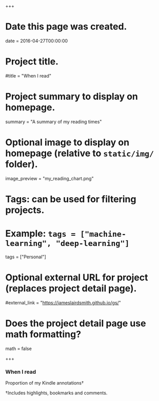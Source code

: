 +++
# Date this page was created.
date = 2016-04-27T00:00:00

# Project title.
#title = "When I read"

# Project summary to display on homepage.
summary = "A summary of my reading times"

# Optional image to display on homepage (relative to `static/img/` folder).
image_preview = "my_reading_chart.png"

# Tags: can be used for filtering projects.
# Example: `tags = ["machine-learning", "deep-learning"]`
tags = ["Personal"]

# Optional external URL for project (replaces project detail page).
#external_link = "https://jameslairdsmith.github.io/gs/"

# Does the project detail page use math formatting?
math = false

+++
<html>
<head>
  <title>Embedding Vega-Lite</title>
  <script src="https://d3js.org/d3.v5.js"></script>
  <script src="https://cdn.jsdelivr.net/npm/vega@5"></script>
  <script src="https://cdn.jsdelivr.net/npm/vega-lite@4"></script>
  <script src="https://cdn.jsdelivr.net/npm/vega-embed@6"></script>
  
</head>

<body>

<div id="headingblock" align="center">
    <h3 align="left" id="readhead">When I read</h3>
    <p align="left" id="readsubhead">Proportion of my Kindle annotations&#8224;</p>
</div>

<div id="readvis" align="center"></div>
<p align="left" id="readsource">&#8224;Includes highlights, bookmarks and comments.</p> 

<script type="text/javascript">

width = document.getElementById("readvis").offsetWidth;

maxWidth = 660;

getWorkingWidth = function(width,maxWidth){if(width < maxWidth)
                                          {return width}
                                          else {return maxWidth}};
                                          
plotWidth = getWorkingWidth(width, maxWidth);

aspectRatio = 0.75;

plotMaxHeight = 350;

plotHight =  Math.max(aspectRatio * plotWidth, plotMaxHeight);

leftMargin = (width - plotWidth)/2;

rightMargin = leftMargin;

document.getElementById("readhead")
    .setAttribute(
      "style",`
      margin-top: 0;
      margin-left: ${leftMargin}px;
      margin-right: ${rightMargin}px`);
      
document.getElementById("readsubhead")
    .setAttribute(
      "style",`
      margin-left: ${leftMargin}px;
      margin-right: ${rightMargin}px;
      font-style: italic;
      //margin-bottom: 0;
      text-align:left;`);
      
document.getElementById("readsource")
    .setAttribute(
      "style", `
      margin-left: ${leftMargin}px; 
      margin-right: ${rightMargin}px;
      font-size: 0.5rem;
      color: #696969;
      //margin-bottom: 0; 
      text-align:left;`);
      
document.getElementById("readvis")
    .setAttribute(
      "style", `
      margin-left: ${leftMargin}px; 
      margin-right: ${rightMargin}px;
      margin-top: 0;
      // font-size: 0.7rem;
      // color: #696969;
      // margin-bottom: 0; 
      //text-align:right;`
);

el = document.getElementById('readsubhead');

style = window.getComputedStyle(el, null).getPropertyValue('font-size');

fontFamily = window.getComputedStyle(el, null).getPropertyValue('font-family');

subFontSize = parseFloat(style); 

yAxis = {title: null,
         //tickCount: 4,
         ticks: false,
         domain:false,
         labelFontSize: subFontSize - 3,
         labelFont: fontFamily,
         labelPadding: 5,
         orient: "left",
         grid: true,
         format: "%"};
         
xAxis = {title: null,
         grid: false,
         format: "%-I %p",
         labelFontSize: subFontSize - 3,
         labelFont: fontFamily,
         maxExtent: 40,
         orient: "bottom",
         minExtent: 40,
         labelPadding: 12,
         titleFontSize: subFontSize - 3,
         titleFont: fontFamily,
         titlePadding: -4,
         domain:false,
         ticks: false};
         
colorLegend = {orient: "none", 
               title: null,
               direction: "horizontal",
               padding: 0,
               titlePadding: 0,
               labelFont: fontFamily,
               legendX : -25,
               legendY: -15,
               titleFontSize: subFontSize - 3,
               labelFontSize: subFontSize - 3};

plot = {
  "$schema": "https://vega.github.io/schema/vega-lite/v4.json",
  "data": { "url": "https://gist.githubusercontent.com/jameslairdsmith/2681e69a86b96beb73d46f1f69a12b72/raw/7543131d5304c5ccbb349949f675219307bcc84c/my_hourly_reading_counts.csv",
  "format": {
      "parse": {"added_hour": "utc:'%H:%M:%S'"}
    }
    },
  padding: {"left": 0, "top": 0, "right": 0, "bottom": 0},
  width: plotWidth/1.5,
  height: plotHight/2.5,
  //autosize: {
  //      type: "none",
  //      contains: "content"
  //    },
  "config": {"view": {"stroke": "transparent"}},
  "transform": [
    {"calculate": "datum.is_weekend == 'TRUE' ? 'Weekends' : 'Weekdays'",
     "as": "is_weekend"},
    {"calculate": "toNumber(datum.n)", "as": "n"},
    {"joinaggregate": [{
          "op": "sum",
          "field": "n",
          "as": "totalN"
        }],
        "groupby": ["is_weekend"]
      },
    {"calculate": "(datum.n/datum.totalN)", "as": "my_density"}
  ],
  "mark": "bar",
  "encoding": {
    "row": {"field": "is_weekend", 
            "sort": "descending",
            "header": {"title": null,
                       "labelOrient": "right",
                       "labelAnchor":"middle",
                       labelFont: fontFamily,
                       labelFontSize: subFontSize - 3,
                       "labelAngle": 0,
                       "labelAlign":"right",
                       "labelPadding": 10},
            "type": "nominal"},
    "y": {
      "field": "my_density", "type": "quantitative",
      "aggregate": "sum",
      "axis": yAxis
    },
    "x": {"field": "added_hour",
          "axis": xAxis,
          "timeUnit": {"unit" :"hoursminutes",
                       "step": 30},
          "type": "temporal"},
    "color": {
      "legend": colorLegend,
      "field": "reading_type", "type": "nominal",
      "scale": {"range": ["#4d4d4d", "#b1b1b1"]}
    }
  }
}

opt = ({
      "actions": false,
      "tooltip": false
    });
    
vegaEmbed("#readvis", plot, opt);


</script>

</body>

</html>


[^0]: Some footnote.

